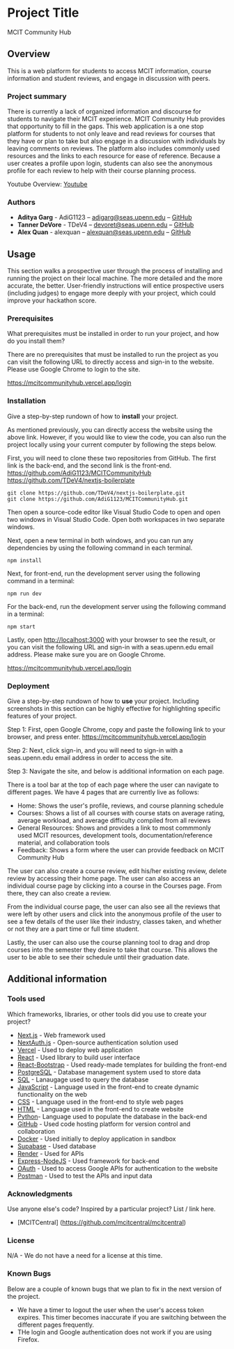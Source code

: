 # Project Title

MCIT Community Hub

## Overview

This is a web platform for students to access MCIT information, course information and student reviews, and engage in discussion with peers.

### Project summary

There is currently a lack of organized information and discourse for students to navigate their MCIT experience. MCIT Community Hub provides that opportunity to fill in the gaps. This web application is a one stop platform for students to not only leave and read reviews for courses that they have or plan to take but also engage in a discussion with individuals by leaving comments on reviews. The platform also includes commonly used resources and the links to each resource for ease of reference. Because a user creates a profile upon login, students can also see the anonymous profile for each review to help with their course planning process.

Youtube Overview: [Youtube](https://www.youtube.com/watch?v=pbeoRCSEcC4)

### Authors

- **Aditya Garg** - AdiG1123 – adigarg@seas.upenn.edu – [GitHub](https://github.com/AdiG1123)
- **Tanner DeVore** - TDeV4 – devoret@seas.upenn.edu – [GitHub](https://github.com/TDeV4)
- **Alex Quan** - alexquan – alexquan@seas.upenn.edu – [GitHub](https://github.com/alexq-prog)

## Usage

This section walks a prospective user through the process of installing and running the project on their local machine. The more detailed and the more accurate, the better. User-friendly instructions will entice prospective users (including judges) to engage more deeply with your project, which could improve your hackathon score.

### Prerequisites

What prerequisites must be installed in order to run your project, and how do you install them?

There are no prerequisites that must be installed to run the project as you can visit the following URL to directly access and sign-in to the website. Please use Google Chrome to login to the site.

https://mcitcommunityhub.vercel.app/login

### Installation

Give a step-by-step rundown of how to **install** your project.

As mentioned previously, you can directly access the website using the above link. However, if you would like to view the code, you can also run the project locally using your current computer by following the steps below.

First, you will need to clone these two repositories from GitHub. The first link is the back-end, and the second link is the front-end.
https://github.com/AdiG1123/MCITCommunityHub
https://github.com/TDeV4/nextjs-boilerplate

```
git clone https://github.com/TDeV4/nextjs-boilerplate.git
git clone https://github.com/AdiG1123/MCITCommunityHub.git
```

Then open a source-code editor like Visual Studio Code to open and open two windows in Visual Studio Code. Open both workspaces in two separate windows.

Next, open a new terminal in both windows, and you can run any dependencies by using the following command in each terminal.

```
npm install
```

Next, for front-end, run the development server using the following command in a terminal:

```
npm run dev
```

For the back-end, run the development server using the following command in a terminal:

```
npm start
```

Lastly, open [http://localhost:3000](http://localhost:3000) with your browser to see the result, or you can visit the following URL and sign-in with a seas.upenn.edu email address. Please make sure you are on Google Chrome.

https://mcitcommunityhub.vercel.app/login

### Deployment

Give a step-by-step rundown of how to **use** your project. Including screenshots in this section can be highly effective for highlighting specific features of your project.

Step 1: First, open Google Chrome, copy and paste the following link to your browser, and press enter.
https://mcitcommunityhub.vercel.app/login

Step 2: Next, click sign-in, and you will need to sign-in with a seas.upenn.edu email address in order to access the site.

Step 3: Navigate the site, and below is additional information on each page.

There is a tool bar at the top of each page where the user can navigate to different pages. We have 4 pages that are currently live as follows:

- Home: Shows the user's profile, reviews, and course planning schedule
- Courses: Shows a list of all courses with course stats on average rating, average workload, and average difficulty compiled from all reviews
- General Resources: Shows and provides a link to most commmonly used MCIT resources, development tools, documentation/reference material, and collaboration tools
- Feedback: Shows a form where the user can provide feedback on MCIT Community Hub

The user can also create a course review, edit his/her existing review, delete review by accessing their home page. The user can also access an individual course page by clicking into a course in the Courses page. From there, they can also create a review.

From the individual course page, the user can also see all the reviews that were left by other users and click into the anonymous profile of the user to see a few details of the user like their industry, classes taken, and whether or not they are a part time or full time student.

Lastly, the user can also use the course planning tool to drag and drop courses into the semester they desire to take that course. This allows the user to be able to see their schedule until their graduation date.

## Additional information

### Tools used

Which frameworks, libraries, or other tools did you use to create your project?

- [Next.js](https://nextjs.org/) - Web framework used
- [NextAuth.js](https://next-auth.js.org/) - Open-source authentication solution used
- [Vercel](https://vercel.com/) - Used to deploy web application
- [React](https://react.dev/) - Used library to build user interface
- [React-Bootstrap](https://react-bootstrap.netlify.app) - Used ready-made templates for building the front-end
- [PostgreSQL](https://www.postgresql.org/) - Database management system used to store data
- [SQL](https://www.w3schools.com/sql/) - Lanaugage used to query the database
- [JavaScript](https://www.javascript.com/) - Language used in the front-end to create dynamic functionality on the web
- [CSS](https://www.w3schools.com/css/) - Language used in the front-end to style web pages
- [HTML](https://www.w3schools.com/html/) - Language used in the front-end to create website
- [Python](https://www.python.org/)- Language used to populate the database in the back-end
- [GitHub](https://github.com/) - Used code hosting platform for version control and collaboration
- [Docker](https://www.docker.com/) - Used initially to deploy application in sandbox
- [Supabase](https://supabase.com/) - Used database
- [Render](https://render.com/) - Used for APIs
- [Express-NodeJS](https://expressjs.com/) - Used framework for back-end
- [OAuth](https://developers.google.com/identity/protocols/oauth2) - Used to access Google APIs for authentication to the website
- [Postman](https://www.postman.com/) - Used to test the APIs and input data

### Acknowledgments

Use anyone else's code? Inspired by a particular project? List / link here.

- [MCITCentral] (https://github.com/mcitcentral/mcitcentral)

### License

N/A - We do not have a need for a license at this time.

### Known Bugs

Below are a couple of known bugs that we plan to fix in the next version of the project.

- We have a timer to logout the user when the user's access token expires. This timer becomes inaccurate if you are switching between the different pages frequently.
- THe login and Google authentication does not work if you are using Firefox.
